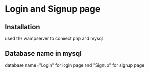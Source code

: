 # Login and Signup page

## Installation
used the wampserver to connect php and mysql

## Database name in mysql
 database name="Login" for login page and "Signup" for signup page


